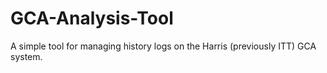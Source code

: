 # GCA-Analysis-Tool
A simple tool for managing history logs on the Harris (previously ITT) GCA system.
